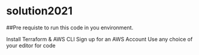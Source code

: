 # solution2021

##Pre requiste to run this code in you environment. 

Install Terraform & AWS CLI
Sign up for an AWS Account
Use any choice of your editor for code


